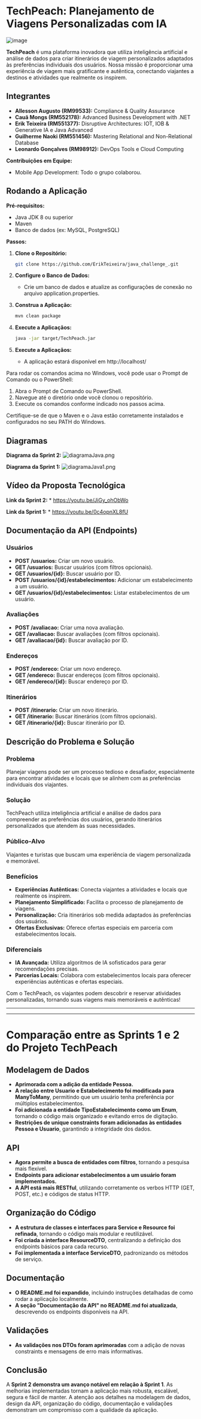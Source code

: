 # TechPeach: Planejamento de Viagens Personalizadas com IA

![image](https://github.com/AlleSilvaa/TechPeach/assets/126684613/9783be37-be88-4a69-9629-dbc7f67624d6)

**TechPeach** é uma plataforma inovadora que utiliza inteligência artificial e análise de dados para criar itinerários de viagem personalizados adaptados às preferências individuais dos usuários. Nossa missão é proporcionar uma experiência de viagem mais gratificante e autêntica, conectando viajantes a destinos e atividades que realmente os inspirem.

## Integrantes

* **Allesson Augusto (RM99533):** Compliance & Quality Assurance
* **Cauã Mongs (RM552178):** Advanced Business Development with .NET
* **Erik Teixeira (RM551377):** Disruptive Architectures: IOT, IOB & Generative IA e Java Advanced
* **Guilherme Naoki (RM551456):** Mastering Relational and Non-Relational Database
* **Leonardo Gonçalves (RM98912):** DevOps Tools e Cloud Computing

**Contribuições em Equipe:**
* Mobile App Development: Todo o grupo colaborou.


## Rodando a Aplicação

**Pré-requisitos:**

* Java JDK 8 ou superior
* Maven
* Banco de dados (ex: MySQL, PostgreSQL)

**Passos:**

1. **Clone o Repositório:**
   ```bash
   git clone https://github.com/ErikTeixeira/java_challenge_.git

2. **Configure o Banco de Dados:**
    * Crie um banco de dados e atualize as configurações de conexão no arquivo application.properties.

3. **Construa a Aplicação:**
    ```bash
    mvn clean package

4. **Execute a Aplicaçãos:**
    ```bash
   java -jar target/TechPeach.jar

5. **Execute a Aplicaçãos:**
    * A aplicação estará disponível em http://localhost/


Para rodar os comandos acima no Windows, você pode usar o Prompt de Comando ou o PowerShell:

1. Abra o Prompt de Comando ou PowerShell.
2. Navegue até o diretório onde você clonou o repositório.
3. Execute os comandos conforme indicado nos passos acima.

Certifique-se de que o Maven e o Java estão corretamente instalados e configurados no seu PATH do Windows.



## Diagramas

**Diagrama da Sprint 2:**
    ![diagramaJava.png](documentacao/diagramaJava.png)

**Diagrama da Sprint 1:**
    ![diagramaJava1.png](documentacao/diagramaJava1.png)


## Vídeo da Proposta Tecnológica

**Link da Sprint 2:**
    * https://youtu.be/JiGy_ohObWo

**Link da Sprint 1:**
    * https://youtu.be/0c4opnXL8fU


## Documentação da API (Endpoints)

### Usuários

- **POST /usuarios:** Criar um novo usuário.
- **GET /usuarios:** Buscar usuários (com filtros opcionais).
- **GET /usuarios/{id}:** Buscar usuário por ID.
- **POST /usuarios/{id}/estabelecimentos:** Adicionar um estabelecimento a um usuário.
- **GET /usuarios/{id}/estabelecimentos:** Listar estabelecimentos de um usuário.

### Avaliações

- **POST /avaliacao:** Criar uma nova avaliação.
- **GET /avaliacao:** Buscar avaliações (com filtros opcionais).
- **GET /avaliacao/{id}:** Buscar avaliação por ID.

### Endereços

- **POST /endereco:** Criar um novo endereço.
- **GET /endereco:** Buscar endereços (com filtros opcionais).
- **GET /endereco/{id}:** Buscar endereço por ID.

### Itinerários

- **POST /itinerario:** Criar um novo itinerário.
- **GET /itinerario:** Buscar itinerários (com filtros opcionais).
- **GET /itinerario/{id}:** Buscar itinerário por ID.


## Descrição do Problema e Solução

### Problema
Planejar viagens pode ser um processo tedioso e desafiador, especialmente para encontrar atividades e locais que se alinhem com as preferências individuais dos viajantes.

### Solução
TechPeach utiliza inteligência artificial e análise de dados para compreender as preferências dos usuários, gerando itinerários personalizados que atendem às suas necessidades.

### Público-Alvo
Viajantes e turistas que buscam uma experiência de viagem personalizada e memorável.

### Benefícios
- **Experiências Autênticas:** Conecta viajantes a atividades e locais que realmente os inspirem.
- **Planejamento Simplificado:** Facilita o processo de planejamento de viagens.
- **Personalização:** Cria itinerários sob medida adaptados às preferências dos usuários.
- **Ofertas Exclusivas:** Oferece ofertas especiais em parceria com estabelecimentos locais.

### Diferenciais
- **IA Avançada:** Utiliza algoritmos de IA sofisticados para gerar recomendações precisas.
- **Parcerias Locais:** Colabora com estabelecimentos locais para oferecer experiências autênticas e ofertas especiais.


Com o TechPeach, os viajantes podem descobrir e reservar atividades personalizadas, tornando suas viagens mais memoráveis e autênticas!

---
---

# Comparação entre as Sprints 1 e 2 do Projeto TechPeach

## Modelagem de Dados

- **Aprimorada com a adição da entidade Pessoa.**
- **A relação entre Usuario e Estabelecimento foi modificada para ManyToMany**, permitindo que um usuário tenha preferência por múltiplos estabelecimentos.
- **Foi adicionada a entidade TipoEstabelecimento como um Enum**, tornando o código mais organizado e evitando erros de digitação.
- **Restrições de unique constraints foram adicionadas às entidades Pessoa e Usuario**, garantindo a integridade dos dados.

## API

- **Agora permite a busca de entidades com filtros**, tornando a pesquisa mais flexível.
- **Endpoints para adicionar estabelecimentos a um usuário foram implementados.**
- **A API está mais RESTful**, utilizando corretamente os verbos HTTP (GET, POST, etc.) e códigos de status HTTP.

## Organização do Código

- **A estrutura de classes e interfaces para Service e Resource foi refinada**, tornando o código mais modular e reutilizável.
- **Foi criada a interface ResourceDTO**, centralizando a definição dos endpoints básicos para cada recurso.
- **Foi implementada a interface ServiceDTO**, padronizando os métodos de serviço.

## Documentação

- **O README.md foi expandido**, incluindo instruções detalhadas de como rodar a aplicação localmente.
- **A seção "Documentação da API" no README.md foi atualizada**, descrevendo os endpoints disponíveis na API.

## Validações

- **As validações nos DTOs foram aprimoradas** com a adição de novas constraints e mensagens de erro mais informativas.

## Conclusão

A **Sprint 2 demonstra um avanço notável em relação à Sprint 1**. As melhorias implementadas tornam a aplicação mais robusta, escalável, segura e fácil de manter. A atenção aos detalhes na modelagem de dados, design da API, organização do código, documentação e validações demonstram um compromisso com a qualidade da aplicação.
